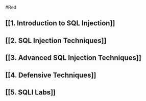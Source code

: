 #Red 
## [[1. Introduction to SQL Injection]]
## [[2. SQL Injection Techniques]]
## [[3. Advanced SQL Injection Techniques]]
## [[4. Defensive Techniques]]

## [[5. SQLI Labs]]
